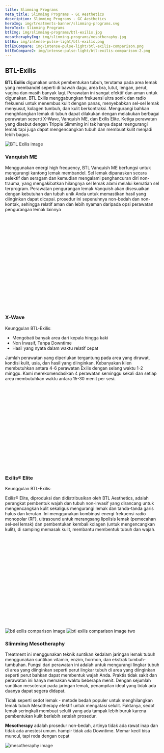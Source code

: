 ```yaml
---
title: Slimming Programs
meta_title: Slimming Programs - GC Aesthetics
description: Slimming Programs - GC Aesthetics
heroImg: img/treatments-banner/slimming-programs.svg
heroText: Slimming Programs
btlImg: img/slimming-programs/btl-exilis.jpg
mesotheraphyImg: img/slimming-programs/mesotheraphy.jpg
btlEx: img/intense-pulse-light/btl-exilis.png
btlExCompare: img/intense-pulse-light/btl-exilis-comparison.png
btlExCompare2: img/intense-pulse-light/btl-exilis-comparison-2.png
---
```


<div class="container mt-5">
<div class="row">
<div class="col-12 text-center">

## BTL-Exilis

</div>
<div class="col-12 mt-3">

**BTL Exilis** digunakan untuk pembentukan tubuh, terutama pada area lemak yang membandel seperti di bawah dagu, area bra,
lutut, lengan, perut, vagina dan masih banyak lagi. Perawatan ini sangat efektif dan aman untuk digunakan. BTL Exilis
menggabungkan frekuensi ultra sonik dan radio frekuensi untuk menembus kulit dengan panas, menyebabkan sel-sel lemak
menyusut, kolagen tumbuh, dan kulit berkontraksi. Mengurangi bahkan menghilangkan lemak di tubuh dapat dilakukan dengan
melakukan berbagai perawatan seperti X-Wave, Vanquish ME, dan Exilis Elite. Ketiga perawatan yang disebut dengan Tripple
Slimming ini tak hanya dapat mengurangi lemak tapi juga dapat mengencangkan tubuh dan membuat kulit menjadi lebih bagus.

<img :src="btlEx" class="w-100 object-fit-contain" alt="BTL Exilis image" />

</div>
</div>

<div class="row">

<div class="col-12 col-xl-6 mt-4">
<div class="card border-0" style="height: 500px;">
<div class="card-body c-bg-icon p-4 p-lg-5 d-flex flex-column justify-content-center" style="border-radius: 30px">

### Vanquish ME

Menggunakan energi high frequency, BTL
Vanquish ME berfungsi untuk mengurangi
kantong lemak membandel. Sel lemak dipanaskan
secara selektif dan seragam dan kemudian
mengalami penghancuran diri non-trauma, yang
mengakibatkan hilangnya sel lemak alami melalui
kematian sel terprogram. Perawatan pengurangan
lemak Vanquish akan disesuaikan dengan
kebutuhan dan tubuh unik Anda untuk memastikan
hasil yang diinginkan dapat dicapai. prosedur ini
sepenuhnya non-bedah dan non-kontak, sehingga
relatif aman dan lebih nyaman daripada opsi
perawatan pengurangan lemak lainnya

</div>
</div>
</div>

<div class="col-12 col-xl-6 mt-4"> 
<div class="card border-0" style="height: 500px;">
<div class="card-body c-bg-icon p-4 p-lg-5 d-flex flex-column justify-content-center" style="border-radius: 30px;">

### X-Wave

Keunggulan BTL-Exilis:

<ul class="dash">
<li>Mengobati banyak area dari kepala hingga kaki</li>
<li>Non Invasif, Tanpa Downtime</li>
<li>Hasil yang nyata dalam waktu relatif cepat</li>
</ul>

Jumlah perawatan yang diperlukan tergantung
pada area yang dirawat, kondisi kulit, usia, dan
hasil yang diinginkan. Kebanyakan klien
membutuhkan antara 4-6 perawatan Exilis dengan
selang waktu 1-2 minggu. Kami merekomendasikan
4 perawatan seminggu sekali dan setiap area
membutuhkan waktu antara 15-30 menit per sesi.

</div>
</div>
</div>

<div class="col-12 col-xl-6 mt-4"> 
<div class="card border-0" style="height: 500px;">
<div class="card-body c-bg-icon p-4 p-lg-5 d-flex flex-column justify-content-center" style="border-radius: 30px;">

### Exilis® Elite

Keunggulan BTL-Exilis:

Exilis® Elite, diproduksi dan didistribusikan oleh
BTL Aesthetics, adalah perangkat pembentuk
wajah dan tubuh non-invasif yang dirancang untuk
mengencangkan kulit sekaligus mengurangi lemak
dan tanda-tanda garis halus dan kerutan. Ini
menggunakan kombinasi energi frekuensi radio
monopolar (RF), ultrasound untuk merangsang
lipolisis lemak (pemecahan sel-sel lemak) dan
pembentukan kembali kolagen (untuk
mengencangkan kulit), di samping memasak kulit,
membantu membentuk tubuh dan wajah.

</div>
</div>
</div>

<div class="col-12 col-xl-6 mt-4">

<img :src="btlExCompare" class="w-100 h-50 object-fit-contain" alt="btl exilis comparison image" />

<img :src="btlExCompare2" class="w-100 h-50 object-fit-contain" alt="btl exilis comparison image two" />

</div>

</div>
</div>

<div class="container-fluid c-bg-icon mb-n5" >
<div class="container py-5">
<div class="row mt-4">
<div class="col-12">

### Slimming Mesotheraphy

Treatment ini menggunakan teknik suntikan kedalam jaringan lemak tubuh
menggunakan suntikan vitamin, enzim, hormon, dan ekstrak tumbuh-tumbuhan. Fungsi
dari perawatan ini adalah untuk mengurangi lingkar tubuh di area yang diinginkan
seperti perut lingkar tubuh di area yang diinginkan seperti perut bahkan
dapat membentuk wajah Anda. Praktis tidak sakit dan perawatan ini hanya memakan
waktu beberapa menit. Dengan sejumlah suntikan mesoterapi pada jaringan lemak,
penampilan ideal yang tidak ada duanya dapat segera didapat.

</div>

<div class="col-12 col-xl-6 mt-4">

Tidak seperti sedot lemak - metode bedah populer untuk menghilangkan lemak tubuh
Mesotherapy efektif untuk mengatasi selulit. Faktanya, sedot lemak seringkali
membuat selulit yang ada tampak lebih buruk karena pembentukan kulit berlebih
setelah prosedur.

**Mesotherapy** adalah prosedur non-bedah, artinya tidak ada rawat inap dan tidak ada
anestesi umum. hampir tidak ada Downtime. Memar kecil bisa muncul, tapi reda
dengan cepat

</div>
<div class="col-12 col-xl-6 mt-4">

<img :src="mesotheraphyImg" class="custom-img w-100 h-100shadow-sm" style="object-fit:contain;" alt="mesotheraphy image" />

</div>
</div>

</div>
